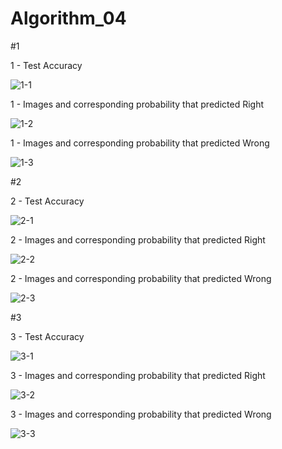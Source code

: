 # Algorithm_04

#1

1 - Test Accuracy

![1-1](https://user-images.githubusercontent.com/45437752/83548469-c632e100-a53e-11ea-92ee-0f8d3961789a.JPG)

1 - Images and corresponding probability that predicted Right

![1-2](https://user-images.githubusercontent.com/45437752/83548475-c92dd180-a53e-11ea-8a9f-07f2b8a30465.JPG)

1 - Images and corresponding probability that predicted Wrong

![1-3](https://user-images.githubusercontent.com/45437752/83548478-ccc15880-a53e-11ea-98fb-0232bfa54090.JPG)

#2

2 - Test Accuracy

![2-1](https://user-images.githubusercontent.com/45437752/83548523-df3b9200-a53e-11ea-8e09-c595093da429.JPG)

2 - Images and corresponding probability that predicted Right

![2-2](https://user-images.githubusercontent.com/45437752/83548543-e5317300-a53e-11ea-9b6a-be26466a3101.JPG)

2 - Images and corresponding probability that predicted Wrong

![2-3](https://user-images.githubusercontent.com/45437752/83548552-e793cd00-a53e-11ea-9bd0-2c385889f470.JPG)

#3

3 - Test Accuracy

![3-1](https://user-images.githubusercontent.com/45437752/83548564-ecf11780-a53e-11ea-9932-a8a4327cb854.JPG)

3 - Images and corresponding probability that predicted Right

![3-2](https://user-images.githubusercontent.com/45437752/83548570-eebadb00-a53e-11ea-8d61-81d541a7e5e2.JPG)

3 - Images and corresponding probability that predicted Wrong

![3-3](https://user-images.githubusercontent.com/45437752/83548577-f11d3500-a53e-11ea-9a81-884af4b9f1a3.JPG)
